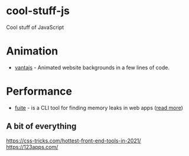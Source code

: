 # cool-stuff-js
Cool stuff of JavaScript

# Animation

- [vantajs](https://www.vantajs.com/) - Animated website backgrounds in a few lines of code.

# Performance

- [fuite](https://github.com/nolanlawson/fuite) - is a CLI tool for finding memory leaks in web apps ([read more](https://nolanlawson.com/2021/12/17/introducing-fuite-a-tool-for-finding-memory-leaks-in-web-apps/))

## A bit of everything
https://css-tricks.com/hottest-front-end-tools-in-2021/
https://123apps.com/
